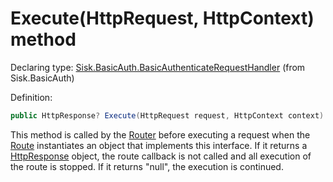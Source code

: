 <!--

Copyrights 2023 Sisk Framework - CypherPotato
Published under MIT license

!!! DO NOT EDIT THIS FILE !!!
This file was generated by a tool in the Sisk package. To edit the information in this documentation,
edit the XML documentation present in the Sisk source code.

-->


# Execute(HttpRequest, HttpContext) method

Declaring type: [Sisk.BasicAuth.BasicAuthenticateRequestHandler](/read?q=/contents/spec/Sisk.BasicAuth.BasicAuthenticateRequestHandler.md) (from Sisk.BasicAuth)


Definition:

```cs
public HttpResponse? Execute(HttpRequest request, HttpContext context)
```

This method is called by the <a href="/read?q=/contents/spec/Sisk.Core.Routing.Router.md">Router</a> before executing a request when the <a href="/read?q=/contents/spec/Sisk.Core.Routing.Route.md">Route</a> instantiates an object that implements this interface. If it returns a <a href="/read?q=/contents/spec/Sisk.Core.Http.HttpResponse.md">HttpResponse</a> object, the route callback is not called and all execution of the route is stopped. If it returns "null", the execution is continued.

